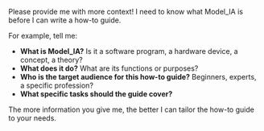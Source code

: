 

Please provide me with more context! I need to know what Model_IA is before I can write a how-to guide. 

For example, tell me:

* **What is Model_IA?** Is it a software program, a hardware device, a concept, a theory?
* **What does it do?** What are its functions or purposes?
* **Who is the target audience for this how-to guide?** Beginners, experts, a specific profession?
* **What specific tasks should the guide cover?** 

The more information you give me, the better I can tailor the how-to guide to your needs. 

